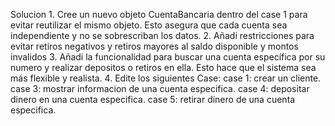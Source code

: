 Solucion
    1. Cree un nuevo objeto CuentaBancaria dentro del case 1 para evitar reutilizar el mismo objeto.
       Esto asegura que cada cuenta sea independiente y no se sobrescriban los datos.
    2. Añadi restricciones para evitar retiros negativos y retiros mayores al saldo disponible y montos invalidos
    3. Añadi la funcionalidad para buscar una cuenta específica por su numero y realizar depositos o retiros en ella.
       Esto hace que el sistema sea más flexible y realista.
    4. Edite los siguientes Case:
        case 1: crear un cliente.
        case 3: mostrar informacion de una cuenta especifica.
        case 4: depositar dinero en una cuenta especifica.
        case 5: retirar dinero de una cuenta especifica.
